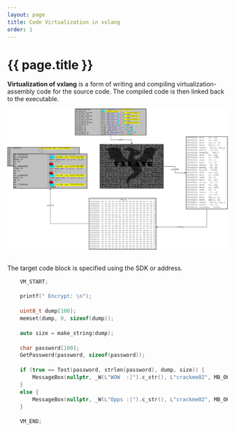 ```yaml
---
layout: page
title: Code Virtualization in vxlang
order: 1
---
```


# {{ page.title }}

**Virtualization of vxlang** is a form of writing and compiling virtualization-assembly code for the source code. 
The compiled code is then linked back to the executable.  
  
<div align="center">
      <img src="image/vxlang-1.png" loop=infinite style="max-width: 100%; height: auto;" />
</div>
<br>

The target code block is specified using the SDK or address. 

```cpp
    VM_START;

    printf(" Encrypt: \n");

    uint8_t dump[100];
    memset(dump, 0, sizeof(dump));
	
    auto size = make_string(dump);

    char password[100];
    GetPassword(password, sizeof(password));

    if (true == Test(password, strlen(password), dump, size)) {
        MessageBox(nullptr, _W(L"WOW  :]").c_str(), L"crackme02", MB_OK);
    }
    else {
        MessageBox(nullptr, _W(L"Opps :|").c_str(), L"crackme02", MB_OK);
    }

    VM_END;
```

